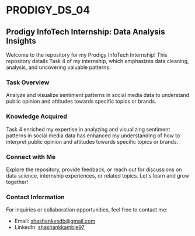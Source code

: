 # PRODIGY_DS_04
## Prodigy InfoTech Internship: Data Analysis Insights

Welcome to the repository for my Prodigy InfoTech Internship! This repository details Task 4 of my internship, which emphasizes data cleaning, analysis, and uncovering valuable patterns.

### Task Overview
Analyze and visualize sentiment patterns in social media data to understand public opinion and attitudes towards specific topics or brands.

### Knowledge Acquired
Task 4 enriched my expertise in analyzing and visualizing sentiment patterns in social media data has enhanced my understanding of how to interpret public opinion and attitudes towards specific topics or brands.

### Connect with Me
Explore the repository, provide feedback, or reach out for discussions on data science, internship experiences, or related topics. Let's learn and grow together!

### Contact Information
For inquiries or collaboration opportunities, feel free to contact me:

- Email: shashankvsdb@gmail.com
- LinkedIn:  [shashankkamble97](https://www.linkedin.com/in/shashankkamble97)

